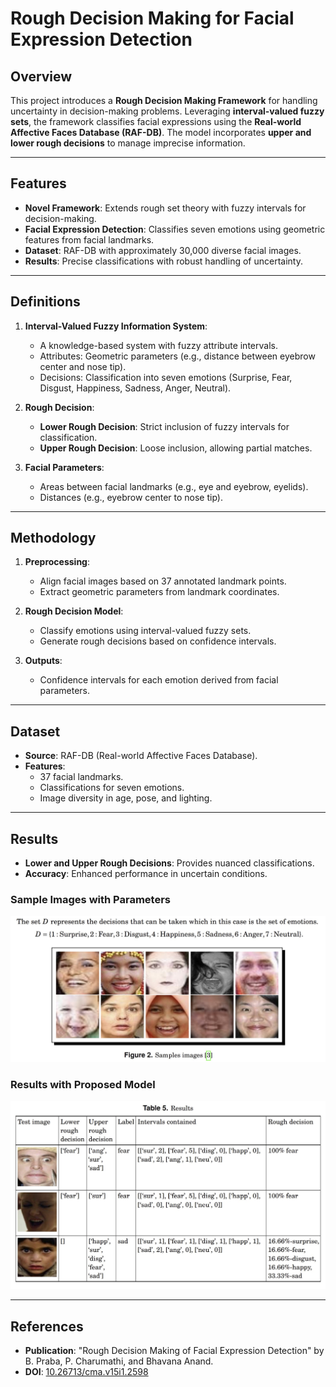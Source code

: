 # Rough Decision Making for Facial Expression Detection

## Overview
This project introduces a **Rough Decision Making Framework** for handling uncertainty in decision-making problems. Leveraging **interval-valued fuzzy sets**, the framework classifies facial expressions using the **Real-world Affective Faces Database (RAF-DB)**. The model incorporates **upper and lower rough decisions** to manage imprecise information.

---

## Features
- **Novel Framework**: Extends rough set theory with fuzzy intervals for decision-making.
- **Facial Expression Detection**: Classifies seven emotions using geometric features from facial landmarks.
- **Dataset**: RAF-DB with approximately 30,000 diverse facial images.
- **Results**: Precise classifications with robust handling of uncertainty.

---

## Definitions
1. **Interval-Valued Fuzzy Information System**:
   - A knowledge-based system with fuzzy attribute intervals.
   - Attributes: Geometric parameters (e.g., distance between eyebrow center and nose tip).
   - Decisions: Classification into seven emotions (Surprise, Fear, Disgust, Happiness, Sadness, Anger, Neutral).

2. **Rough Decision**:
   - **Lower Rough Decision**: Strict inclusion of fuzzy intervals for classification.
   - **Upper Rough Decision**: Loose inclusion, allowing partial matches.

3. **Facial Parameters**:
   - Areas between facial landmarks (e.g., eye and eyebrow, eyelids).
   - Distances (e.g., eyebrow center to nose tip).

---

## Methodology
1. **Preprocessing**:
   - Align facial images based on 37 annotated landmark points.
   - Extract geometric parameters from landmark coordinates.

2. **Rough Decision Model**:
   - Classify emotions using interval-valued fuzzy sets.
   - Generate rough decisions based on confidence intervals.

3. **Outputs**:
   - Confidence intervals for each emotion derived from facial parameters.

---

## Dataset
- **Source**: RAF-DB (Real-world Affective Faces Database).
- **Features**:
  - 37 facial landmarks.
  - Classifications for seven emotions.
  - Image diversity in age, pose, and lighting.

---

## Results
- **Lower and Upper Rough Decisions**: Provides nuanced classifications.
- **Accuracy**: Enhanced performance in uncertain conditions.

### Sample Images with Parameters
![Sample Images with Parameters](tables/sample_images.jpg)

### Results with Proposed Model
![Results](tables/results.jpg)


---

## References
- **Publication**: "Rough Decision Making of Facial Expression Detection" by B. Praba, P. Charumathi, and Bhavana Anand.
- **DOI**: [10.26713/cma.v15i1.2598](http://doi.org/10.26713/cma.v15i1.2598)
